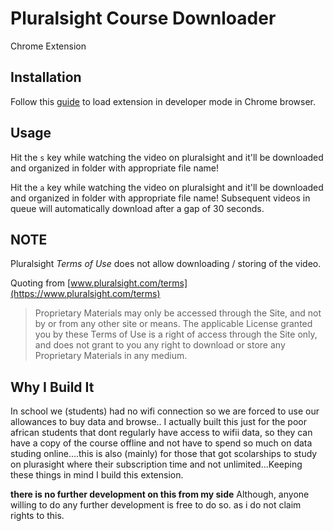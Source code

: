 # Pluralsight Course Downloader

Chrome Extension

## Installation

Follow this [guide](https://developer.chrome.com/extensions/getstarted#unpacked) to load extension in developer mode in Chrome browser.

## Usage

Hit the `s` key while watching the video on pluralsight and it'll be downloaded and organized in folder with appropriate file name!

Hit the `a` key while watching the video on pluralsight and it'll be downloaded and organized in folder with appropriate file name! Subsequent videos in queue will automatically download after a gap of 30 seconds.


## NOTE

Pluralsight _Terms of Use_ does not allow downloading / storing of the video.

Quoting from [www.pluralsight.com/terms](https://www.pluralsight.com/terms)

> Proprietary Materials may only be accessed through the Site, and not by or from any other site or means. The applicable License granted you by these Terms of Use is a right of access through the Site only, and does not grant to you any right to download or store any Proprietary Materials in any medium.

## Why I Build It

In school we (students) had no wifi connection so we are forced to use our allowances to buy data and browse..
I actually built this just for the poor african students that dont regularly have access to wifii data, so they can have a copy of the course offline and not have to spend so much on data studing online....this is also (mainly) for those that got scolarships to study on plurasight where their subscription time and not unlimited...Keeping these things in mind I build this extension.

**there is no further development on this from my side**  Although, anyone willing to do any further development is free to do so. as i do not claim rights to this.
